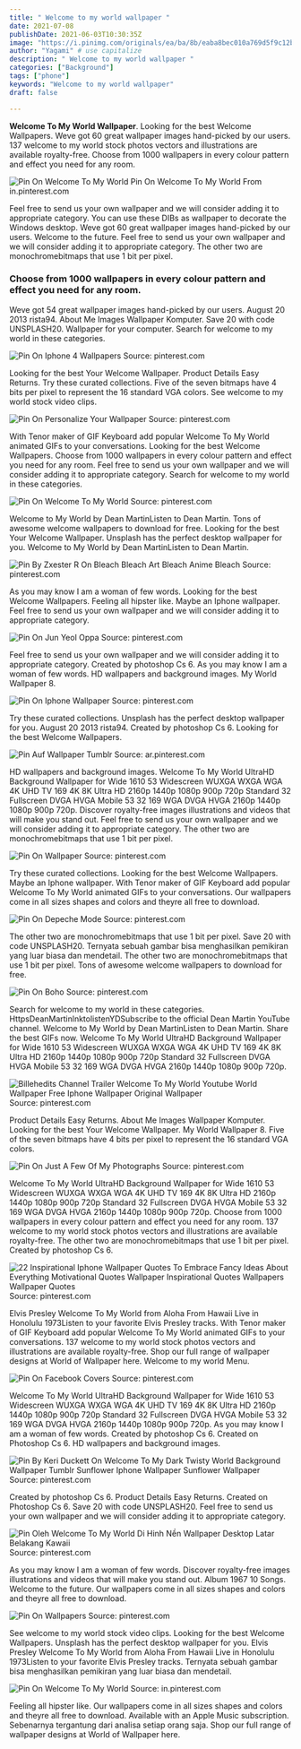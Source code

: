 ```yaml
---
title: " Welcome to my world wallpaper "
date: 2021-07-08
publishDate: 2021-06-03T10:30:35Z
image: "https://i.pinimg.com/originals/ea/ba/8b/eaba8bec010a769d5f9c12b7db5dd095.jpg"
author: "Yagami" # use capitalize
description: " Welcome to my world wallpaper "
categories: ["Background"]
tags: ["phone"]
keywords: "Welcome to my world wallpaper"
draft: false

---
```



**Welcome To My World Wallpaper**. Looking for the best Welcome Wallpapers. Weve got 60 great wallpaper images hand-picked by our users. 137 welcome to my world stock photos vectors and illustrations are available royalty-free. Choose from 1000 wallpapers in every colour pattern and effect you need for any room.

![Pin On Welcome To My World](https://i.pinimg.com/originals/ea/ba/8b/eaba8bec010a769d5f9c12b7db5dd095.jpg "Pin On Welcome To My World")
Pin On Welcome To My World From in.pinterest.com


Feel free to send us your own wallpaper and we will consider adding it to appropriate category. You can use these DIBs as wallpaper to decorate the Windows desktop. Weve got 60 great wallpaper images hand-picked by our users. Welcome to the future. Feel free to send us your own wallpaper and we will consider adding it to appropriate category. The other two are monochromebitmaps that use 1 bit per pixel.

### Choose from 1000 wallpapers in every colour pattern and effect you need for any room.

Weve got 54 great wallpaper images hand-picked by our users. August 20 2013 rista94. About Me Images Wallpaper Komputer. Save 20 with code UNSPLASH20. Wallpaper for your computer. Search for welcome to my world in these categories.


![Pin On Iphone 4 Wallpapers](https://i.pinimg.com/originals/a4/69/68/a4696862256cfcd2724200bf2997173c.jpg "Pin On Iphone 4 Wallpapers")
Source: pinterest.com

Looking for the best Your Welcome Wallpaper. Product Details Easy Returns. Try these curated collections. Five of the seven bitmaps have 4 bits per pixel to represent the 16 standard VGA colors. See welcome to my world stock video clips.

![Pin On Personalize Your Wallpaper](https://i.pinimg.com/originals/49/e6/04/49e6045feadd3144984204082ff241f2.jpg "Pin On Personalize Your Wallpaper")
Source: pinterest.com

With Tenor maker of GIF Keyboard add popular Welcome To My World animated GIFs to your conversations. Looking for the best Welcome Wallpapers. Choose from 1000 wallpapers in every colour pattern and effect you need for any room. Feel free to send us your own wallpaper and we will consider adding it to appropriate category. Search for welcome to my world in these categories.

![Pin On Welcome To My World](https://i.pinimg.com/originals/bc/22/83/bc2283c48ad82866e14daf329280acde.jpg "Pin On Welcome To My World")
Source: pinterest.com

Welcome to My World by Dean MartinListen to Dean Martin. Tons of awesome welcome wallpapers to download for free. Looking for the best Your Welcome Wallpaper. Unsplash has the perfect desktop wallpaper for you. Welcome to My World by Dean MartinListen to Dean Martin.

![Pin By Zxester R On Bleach Bleach Art Bleach Anime Bleach](https://i.pinimg.com/originals/9e/ac/eb/9eacebd0cefa91cc3150259a7bc13e3d.jpg "Pin By Zxester R On Bleach Bleach Art Bleach Anime Bleach")
Source: pinterest.com

As you may know I am a woman of few words. Looking for the best Welcome Wallpapers. Feeling all hipster like. Maybe an Iphone wallpaper. Feel free to send us your own wallpaper and we will consider adding it to appropriate category.

![Pin On Jun Yeol Oppa](https://i.pinimg.com/originals/98/8c/69/988c69c52d880034be16e8747153c9f1.jpg "Pin On Jun Yeol Oppa")
Source: pinterest.com

Feel free to send us your own wallpaper and we will consider adding it to appropriate category. Created by photoshop Cs 6. As you may know I am a woman of few words. HD wallpapers and background images. My World Wallpaper 8.

![Pin On Iphone Wallpaper](https://i.pinimg.com/originals/5e/9c/44/5e9c442237d60022e23b36d7e84ed9ec.jpg "Pin On Iphone Wallpaper")
Source: pinterest.com

Try these curated collections. Unsplash has the perfect desktop wallpaper for you. August 20 2013 rista94. Created by photoshop Cs 6. Looking for the best Welcome Wallpapers.

![Pin Auf Wallpaper Tumblr](https://i.pinimg.com/originals/b5/58/f3/b558f33dde30ace91e0af71a1a1fc4a5.jpg "Pin Auf Wallpaper Tumblr")
Source: ar.pinterest.com

HD wallpapers and background images. Welcome To My World UltraHD Background Wallpaper for Wide 1610 53 Widescreen WUXGA WXGA WGA 4K UHD TV 169 4K 8K Ultra HD 2160p 1440p 1080p 900p 720p Standard 32 Fullscreen DVGA HVGA Mobile 53 32 169 WGA DVGA HVGA 2160p 1440p 1080p 900p 720p. Discover royalty-free images illustrations and videos that will make you stand out. Feel free to send us your own wallpaper and we will consider adding it to appropriate category. The other two are monochromebitmaps that use 1 bit per pixel.

![Pin On Wallpaper](https://i.pinimg.com/736x/f0/57/e3/f057e3c1f29d12f1a7073a76c6295964.jpg "Pin On Wallpaper")
Source: pinterest.com

Try these curated collections. Looking for the best Welcome Wallpapers. Maybe an Iphone wallpaper. With Tenor maker of GIF Keyboard add popular Welcome To My World animated GIFs to your conversations. Our wallpapers come in all sizes shapes and colors and theyre all free to download.

![Pin On Depeche Mode](https://i.pinimg.com/originals/a7/40/a8/a740a8d4df913d29cb79440afec07791.jpg "Pin On Depeche Mode")
Source: pinterest.com

The other two are monochromebitmaps that use 1 bit per pixel. Save 20 with code UNSPLASH20. Ternyata sebuah gambar bisa menghasilkan pemikiran yang luar biasa dan mendetail. The other two are monochromebitmaps that use 1 bit per pixel. Tons of awesome welcome wallpapers to download for free.

![Pin On Boho](https://i.pinimg.com/736x/c6/20/38/c620381607b2b1b20fcdef30403f8a57.jpg "Pin On Boho")
Source: pinterest.com

Search for welcome to my world in these categories. HttpsDeanMartinlnktolistenYDSubscribe to the official Dean Martin YouTube channel. Welcome to My World by Dean MartinListen to Dean Martin. Share the best GIFs now. Welcome To My World UltraHD Background Wallpaper for Wide 1610 53 Widescreen WUXGA WXGA WGA 4K UHD TV 169 4K 8K Ultra HD 2160p 1440p 1080p 900p 720p Standard 32 Fullscreen DVGA HVGA Mobile 53 32 169 WGA DVGA HVGA 2160p 1440p 1080p 900p 720p.

![Billehedits Channel Trailer Welcome To My World Youtube World Wallpaper Free Iphone Wallpaper Original Wallpaper](https://i.pinimg.com/originals/79/95/4b/79954bcb7be9785a3c171594cecf6fea.jpg "Billehedits Channel Trailer Welcome To My World Youtube World Wallpaper Free Iphone Wallpaper Original Wallpaper")
Source: pinterest.com

Product Details Easy Returns. About Me Images Wallpaper Komputer. Looking for the best Your Welcome Wallpaper. My World Wallpaper 8. Five of the seven bitmaps have 4 bits per pixel to represent the 16 standard VGA colors.

![Pin On Just A Few Of My Photographs](https://i.pinimg.com/originals/10/5c/db/105cdb276da3845ffaa18182954daa7c.jpg "Pin On Just A Few Of My Photographs")
Source: pinterest.com

Welcome To My World UltraHD Background Wallpaper for Wide 1610 53 Widescreen WUXGA WXGA WGA 4K UHD TV 169 4K 8K Ultra HD 2160p 1440p 1080p 900p 720p Standard 32 Fullscreen DVGA HVGA Mobile 53 32 169 WGA DVGA HVGA 2160p 1440p 1080p 900p 720p. Choose from 1000 wallpapers in every colour pattern and effect you need for any room. 137 welcome to my world stock photos vectors and illustrations are available royalty-free. The other two are monochromebitmaps that use 1 bit per pixel. Created by photoshop Cs 6.

![22 Inspirational Iphone Wallpaper Quotes To Embrace Fancy Ideas About Everything Motivational Quotes Wallpaper Inspirational Quotes Wallpapers Wallpaper Quotes](https://i.pinimg.com/564x/0a/4e/fb/0a4efbfea83154aca6ab981213389291.jpg "22 Inspirational Iphone Wallpaper Quotes To Embrace Fancy Ideas About Everything Motivational Quotes Wallpaper Inspirational Quotes Wallpapers Wallpaper Quotes")
Source: pinterest.com

Elvis Presley Welcome To My World from Aloha From Hawaii Live in Honolulu 1973Listen to your favorite Elvis Presley tracks. With Tenor maker of GIF Keyboard add popular Welcome To My World animated GIFs to your conversations. 137 welcome to my world stock photos vectors and illustrations are available royalty-free. Shop our full range of wallpaper designs at World of Wallpaper here. Welcome to my world Menu.

![Pin On Facebook Covers](https://i.pinimg.com/originals/05/47/5c/05475cb48c8cc4a08d4eadc807a449f6.jpg "Pin On Facebook Covers")
Source: pinterest.com

Welcome To My World UltraHD Background Wallpaper for Wide 1610 53 Widescreen WUXGA WXGA WGA 4K UHD TV 169 4K 8K Ultra HD 2160p 1440p 1080p 900p 720p Standard 32 Fullscreen DVGA HVGA Mobile 53 32 169 WGA DVGA HVGA 2160p 1440p 1080p 900p 720p. As you may know I am a woman of few words. Created by photoshop Cs 6. Created on Photoshop Cs 6. HD wallpapers and background images.

![Pin By Keri Duckett On Welcome To My Dark Twisty World Background Wallpaper Tumblr Sunflower Iphone Wallpaper Sunflower Wallpaper](https://i.pinimg.com/originals/91/50/4f/91504f083f2d88bd841260b558db5a95.jpg "Pin By Keri Duckett On Welcome To My Dark Twisty World Background Wallpaper Tumblr Sunflower Iphone Wallpaper Sunflower Wallpaper")
Source: pinterest.com

Created by photoshop Cs 6. Product Details Easy Returns. Created on Photoshop Cs 6. Save 20 with code UNSPLASH20. Feel free to send us your own wallpaper and we will consider adding it to appropriate category.

![Pin Oleh Welcome To My World Di Hinh Nền Wallpaper Desktop Latar Belakang Kawaii](https://i.pinimg.com/564x/2f/b3/02/2fb302c0691d4894aa3a5807598c4523.jpg "Pin Oleh Welcome To My World Di Hinh Nền Wallpaper Desktop Latar Belakang Kawaii")
Source: pinterest.com

As you may know I am a woman of few words. Discover royalty-free images illustrations and videos that will make you stand out. Album 1967 10 Songs. Welcome to the future. Our wallpapers come in all sizes shapes and colors and theyre all free to download.

![Pin On Wallpapers](https://i.pinimg.com/736x/dd/38/e6/dd38e6dac715c9411faa60551faff44d.jpg "Pin On Wallpapers")
Source: pinterest.com

See welcome to my world stock video clips. Looking for the best Welcome Wallpapers. Unsplash has the perfect desktop wallpaper for you. Elvis Presley Welcome To My World from Aloha From Hawaii Live in Honolulu 1973Listen to your favorite Elvis Presley tracks. Ternyata sebuah gambar bisa menghasilkan pemikiran yang luar biasa dan mendetail.

![Pin On Welcome To My World](https://i.pinimg.com/originals/ea/ba/8b/eaba8bec010a769d5f9c12b7db5dd095.jpg "Pin On Welcome To My World")
Source: in.pinterest.com

Feeling all hipster like. Our wallpapers come in all sizes shapes and colors and theyre all free to download. Available with an Apple Music subscription. Sebenarnya tergantung dari analisa setiap orang saja. Shop our full range of wallpaper designs at World of Wallpaper here.

